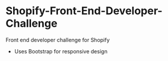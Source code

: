 # Shopify-Front-End-Developer-Challenge
Front end developer challenge for Shopify

* Uses Bootstrap for responsive design

